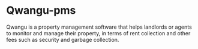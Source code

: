 # Qwangu-pms
Qwangu is a property management software that helps landlords or agents to monitor and manage their property, in terms of rent collection and other fees such as security and garbage collection.
